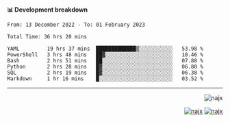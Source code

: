 <b>📊 Development breakdown</b>
<!--START_SECTION:waka-->

```text
From: 13 December 2022 - To: 01 February 2023

Total Time: 36 hrs 20 mins

YAML         19 hrs 37 mins  █████████████▒░░░░░░░░░░░   53.98 %
PowerShell   3 hrs 48 mins   ██▓░░░░░░░░░░░░░░░░░░░░░░   10.46 %
Bash         2 hrs 51 mins   ██░░░░░░░░░░░░░░░░░░░░░░░   07.88 %
Python       2 hrs 28 mins   █▓░░░░░░░░░░░░░░░░░░░░░░░   06.80 %
SQL          2 hrs 19 mins   █▓░░░░░░░░░░░░░░░░░░░░░░░   06.38 %
Markdown     1 hr 16 mins    █░░░░░░░░░░░░░░░░░░░░░░░░   03.52 %
```

<!--END_SECTION:waka-->
-----
<p align="right">
  <img src="https://komarev.com/ghpvc/?username=najx&label=GitHub%20Profile%20Views&color=yellow&style=flat" alt="najx" />
</p align="center">
<p align="right">
  <a href="https://www.linkedin.com/in/abdx"><img src="https://img.shields.io/badge/LinkedIn--_.svg?style=social&logo=linkedin" alt="najx"></a>
  <a href="https://stackoverflow.com/users/19588110/najim-abdelmoula"><img src="https://img.shields.io/badge/Stack Overflow--_.svg?style=social&logo=stackoverflow" alt="najx"></a>
</p align="center">
